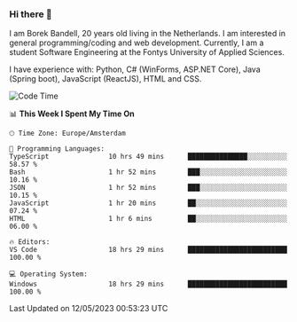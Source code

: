 ### Hi there 👋

I am Borek Bandell, 20 years old living in the Netherlands. I am interested in general programming/coding and web development. Currently, I am a student Software Engineering at the Fontys University of Applied Sciences.

I have experience with: Python, C# (WinForms, ASP.NET Core), Java (Spring boot), JavaScript (ReactJS), HTML and CSS.

<!--START_SECTION:waka-->
![Code Time](http://img.shields.io/badge/Code%20Time-563%20hrs%2014%20mins-blue)

📊 **This Week I Spent My Time On** 

```text
🕑︎ Time Zone: Europe/Amsterdam

💬 Programming Languages: 
TypeScript               10 hrs 49 mins      ███████████████░░░░░░░░░░   58.57 % 
Bash                     1 hr 52 mins        ███░░░░░░░░░░░░░░░░░░░░░░   10.16 % 
JSON                     1 hr 52 mins        ███░░░░░░░░░░░░░░░░░░░░░░   10.15 % 
JavaScript               1 hr 20 mins        ██░░░░░░░░░░░░░░░░░░░░░░░   07.24 % 
HTML                     1 hr 6 mins         ██░░░░░░░░░░░░░░░░░░░░░░░   06.00 % 

🔥 Editors: 
VS Code                  18 hrs 29 mins      █████████████████████████   100.00 % 

💻 Operating System: 
Windows                  18 hrs 29 mins      █████████████████████████   100.00 % 
```


 Last Updated on 12/05/2023 00:53:23 UTC
<!--END_SECTION:waka-->

<!--**tcBorek2002/tcBorek2002** is a ✨ _special_ ✨ repository because its `README.md` (this file) appears on your GitHub profile.

Here are some ideas to get you started:

- 🔭 I’m currently working on ...
- 🌱 I’m currently learning ...
- 👯 I’m looking to collaborate on ...
- 🤔 I’m looking for help with ...
- 💬 Ask me about ...
- 📫 How to reach me: ...
- 😄 Pronouns: ...
- ⚡ Fun fact: ...
-->
